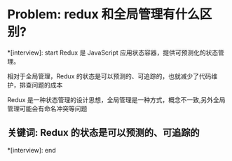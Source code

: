 # Problem: redux 和全局管理有什么区别?

*[interview]: start
Redux 是 JavaScript 应用状态容器，提供可预测化的状态管理。

相对于全局管理，Redux 的状态是可以预测的、可追踪的，也就减少了代码维护，排查问题的成本

Redux 是一种状态管理的设计思想，全局管理是一种方式，概念不一致,另外全局管理可能会有命名冲突等问题

## 关键词: Redux 的状态是可以预测的、可追踪的
*[interview]: end

